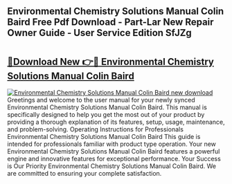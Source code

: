 ## Environmental Chemistry Solutions Manual Colin Baird Free Pdf Download - Part-Lar New Repair Owner Guide - User Service Edition SfJZg

# <h2><a href="http://bc70435.oget.top/?id=Environmental+Chemistry+Solutions+Manual+Colin+Baird">🔗Download New 👉🔴 Environmental Chemistry Solutions Manual Colin Baird</a></h2>

[![Environmental Chemistry Solutions Manual Colin Baird new download](https://i.imgur.com/5g1atiW.png)](http://bc70435.oget.top/?id=Environmental+Chemistry+Solutions+Manual+Colin+Baird)
Greetings and welcome to the user manual for your newly synced Environmental Chemistry Solutions Manual Colin Baird. This manual is specifically designed to help you get the most out of your product by providing a thorough explanation of its features, setup, usage, maintenance, and problem-solving. Operating Instructions for Professionals Environmental Chemistry Solutions Manual Colin Baird This guide is intended for professionals familiar with product type operation. Your new Environmental Chemistry Solutions Manual Colin Baird features a powerful engine and innovative features for exceptional performance. Your Success is Our Priority Environmental Chemistry Solutions Manual Colin Baird. We are committed to ensuring your complete satisfaction.
